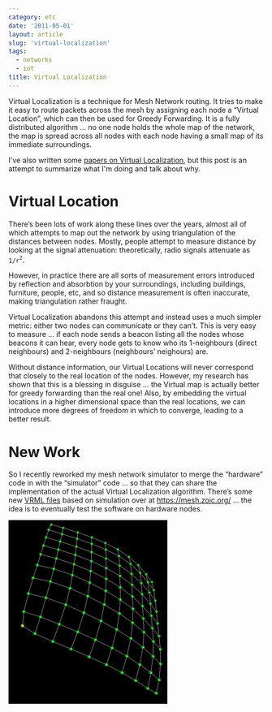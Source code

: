 ```yaml
---
category: etc
date: '2011-05-01'
layout: article
slug: 'virtual-localization'
tags:
  - networks
  - iot
title: Virtual Localization
---
```


Virtual Localization is a technique for Mesh Network routing. It tries
to make it easy to route packets across the mesh by assigning each node
a “Virtual Location”, which can then be used for Greedy Forwarding. It
is a fully distributed algorithm … no one node holds the whole map of
the network, the map is spread across all nodes with each node having a
small map of its immediate surroundings.

I've also written some [papers on Virtual
Localization](https://mesh.zoic.org/), but this post is an attempt to
summarize what I'm doing and talk about why.

Virtual Location
================

There’s been lots of work along these lines over the years, almost all
of which attempts to map out the network by using triangulation of the
distances between nodes. Mostly, people attempt to measure distance by
looking at the signal attenuation: theoretically, radio signals
attenuate as `1/r`<sup>`2`</sup>.

However, in practice there are all sorts of
measurement errors introduced by reflection and absorbtion by your
surroundings, including buildings, furniture, people, etc, and so
distance measurement is often inaccurate, making triangulation rather
fraught.

Virtual Localization abandons this attempt and instead uses a much
simpler metric: either two nodes can communicate or they can’t. This is
very easy to measure ... if each node sends a beacon listing all the
nodes whose beacons it can hear, every node gets to know who its
1-neighbours (direct neighbours) and 2-neighbours (neighbours’
neighours) are.

Without distance information, our Virtual Locations will never
correspond that closely to the real location of the nodes. However, my
research has shown that this is a blessing in disguise … the Virtual map
is actually better for greedy forwarding than the real one! Also, by
embedding the virtual locations in a higher dimensional space than the
real locations, we can introduce more degrees of freedom in which to
converge, leading to a better result.

New Work
========

So I recently reworked my mesh network simulator to merge the “hardware”
code in with the “simulator” code ... so that they can share the
implementation of the actual Virtual Localization algorithm. There’s
some new [VRML files](../vrml/) based on simulation over at
<https://mesh.zoic.org/> ... the idea is to eventually test the software
on hardware nodes.

![Screenshot of 100 nodes](100nodes.png)
